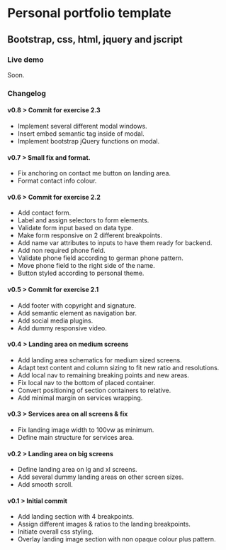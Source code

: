 # Personal portfolio template
## Bootstrap, css, html, jquery and jscript

### Live demo
Soon.

### Changelog

#### v0.8 > Commit for exercise 2.3
- Implement several different modal windows.
- Insert embed semantic tag inside of modal.
- Implement bootstrap jQuery functions on modal.

#### v0.7 > Small fix and format.
- Fix anchoring on contact me button on landing area.
- Format contact info colour.

#### v0.6 > Commit for exercise 2.2
- Add contact form.
- Label and assign selectors to form elements.
- Validate form input based on data type.
- Make form responsive on 2 different breakpoints.
- Add name var attributes to inputs to have them ready for backend.
- Add non required phone field.
- Validate phone field according to german phone pattern.
- Move phone field to the right side of the name.
- Button styled according to personal theme.

#### v0.5 > Commit for exercise 2.1
- Add footer with copyright and signature.
- Add semantic element as navigation bar.
- Add social media plugins.
- Add dummy responsive video.

#### v0.4 > Landing area on medium screens
- Add landing area schematics for medium sized screens.
- Adapt text content and column sizing to fit new ratio and resolutions.
- Add local nav to remaining breaking points and new areas.
- Fix local nav to the bottom of placed container.
- Convert positioning of section containers to relative.
- Add minimal margin on services wrapping.

#### v0.3 > Services area on all screens & fix
- Fix landing image width to 100vw as minimum.
- Define main structure for services area.

#### v0.2 > Landing area on big screens
- Define landing area on lg and xl screens.
- Add several dummy landing areas on other screen sizes.
- Add smooth scroll.

#### v0.1 > Initial commit
- Add landing section with 4 breakpoints.
- Assign different images & ratios to the landing breakpoints.
- Initiate overall css styling.
- Overlay landing image section with non opaque colour plus pattern.
